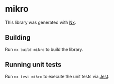 # mikro

This library was generated with [Nx](https://nx.dev).

## Building

Run `nx build mikro` to build the library.

## Running unit tests

Run `nx test mikro` to execute the unit tests via [Jest](https://jestjs.io).

